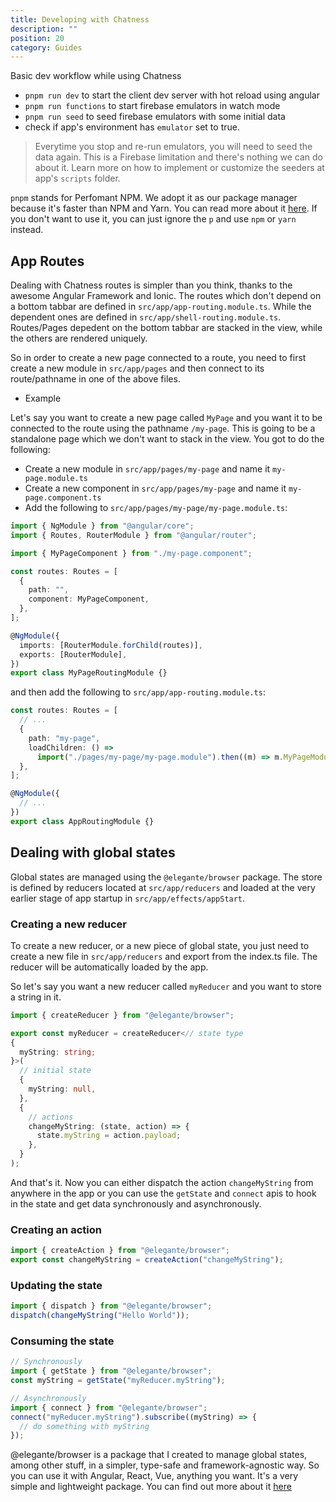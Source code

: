 ```yaml
---
title: Developing with Chatness
description: ""
position: 20
category: Guides
---
```


Basic dev workflow while using Chatness

- `pnpm run dev` to start the client dev server with hot reload using angular
- `pnpm run functions` to start firebase emulators in watch mode
- `pnpm run seed` to seed firebase emulators with some initial data
- check if app's environment has `emulator` set to true.

> Everytime you stop and re-run emulators, you will need to seed the data again. This is a Firebase limitation and there's nothing we can do about it. Learn more on how to implement or customize the seeders at app's `scripts` folder.

<alert>

`pnpm` stands for Perfomant NPM. We adopt it as our package manager because it's faster than NPM and Yarn. You can read more about it [here](https://pnpm.io/). If you don't want to use it, you can just ignore the `p` and use `npm` or `yarn` instead.

</alert>

## App Routes

Dealing with Chatness routes is simpler than you think, thanks to the awesome Angular Framework and Ionic. The routes which don't depend on a bottom tabbar are defined in `src/app/app-routing.module.ts`. While the dependent ones are defined in `src/app/shell-routing.module.ts`. Routes/Pages depedent on the bottom tabbar are stacked in the view, while the others are rendered uniquely.

So in order to create a new page connected to a route, you need to first create a new module in `src/app/pages` and then connect to its route/pathname in one of the above files.

- Example

Let's say you want to create a new page called `MyPage` and you want it to be connected to the route using the pathname `/my-page`. This is going to be a standalone page which we don't want to stack in the view. You got to do the following:

- Create a new module in `src/app/pages/my-page` and name it `my-page.module.ts`
- Create a new component in `src/app/pages/my-page` and name it `my-page.component.ts`
- Add the following to `src/app/pages/my-page/my-page.module.ts`:

```typescript
import { NgModule } from "@angular/core";
import { Routes, RouterModule } from "@angular/router";

import { MyPageComponent } from "./my-page.component";

const routes: Routes = [
  {
    path: "",
    component: MyPageComponent,
  },
];

@NgModule({
  imports: [RouterModule.forChild(routes)],
  exports: [RouterModule],
})
export class MyPageRoutingModule {}
```

and then add the following to `src/app/app-routing.module.ts`:

```typescript
const routes: Routes = [
  // ...
  {
    path: "my-page",
    loadChildren: () =>
      import("./pages/my-page/my-page.module").then((m) => m.MyPageModule),
  },
];

@NgModule({
  // ...
})
export class AppRoutingModule {}
```

## Dealing with global states

Global states are managed using the `@elegante/browser` package. The store is defined by reducers located at `src/app/reducers` and loaded at the very earlier stage of app startup in `src/app/effects/appStart`.

### Creating a new reducer

To create a new reducer, or a new piece of global state, you just need to create a new file in `src/app/reducers` and export from the index.ts file. The reducer will be automatically loaded by the app.

So let's say you want a new reducer called `myReducer` and you want to store a string in it.

```typescript
import { createReducer } from "@elegante/browser";

export const myReducer = createReducer<// state type
{
  myString: string;
}>(
  // initial state
  {
    myString: null,
  },
  {
    // actions
    changeMyString: (state, action) => {
      state.myString = action.payload;
    },
  }
);
```

And that's it. Now you can either dispatch the action `changeMyString` from anywhere in the app or you can use the `getState` and `connect` apis to hook in the state and get data synchronously and asynchronously.

### Creating an action

```typescript
import { createAction } from "@elegante/browser";
export const changeMyString = createAction("changeMyString");
```

### Updating the state

```typescript
import { dispatch } from "@elegante/browser";
dispatch(changeMyString("Hello World"));
```

### Consuming the state

```typescript
// Synchronously
import { getState } from "@elegante/browser";
const myString = getState("myReducer.myString");

// Asynchronously
import { connect } from "@elegante/browser";
connect("myReducer.myString").subscribe((myString) => {
  // do something with myString
});
```

<alert>

@elegante/browser is a package that I created to manage global states, among other stuff, in a simpler, type-safe and framework-agnostic way. So you can use it with Angular, React, Vue, anything you want. It's a very simple and lightweight package. You can find out more about it [here](https://github.com/stewones/elegante/tree/master/packages/browser)

</alert>
